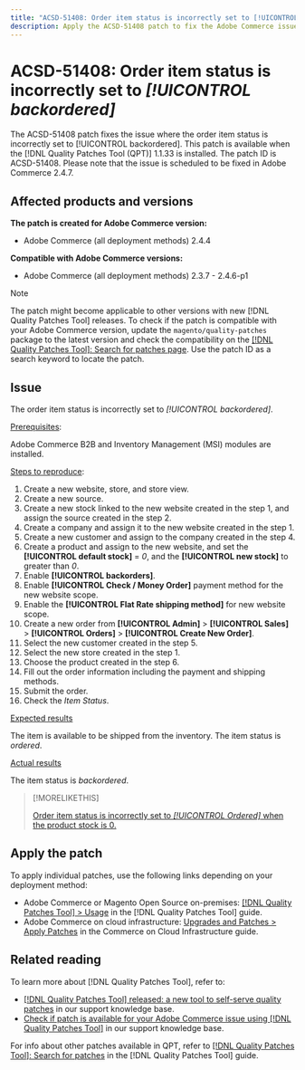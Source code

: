 ```yaml
---
title: "ACSD-51408: Order item status is incorrectly set to [!UICONTROL backordered]"
description: Apply the ACSD-51408 patch to fix the Adobe Commerce issue where the order item status is incorrectly set to [!UICONTROL backordered].
---
```

# ACSD-51408: Order item status is incorrectly set to *[!UICONTROL backordered]* 

The ACSD-51408 patch fixes the issue where the order item status is incorrectly set to [!UICONTROL backordered]. This patch is available when the [!DNL Quality Patches Tool (QPT)] 1.1.33 is installed. The patch ID is ACSD-51408. Please note that the issue is scheduled to be fixed in Adobe Commerce 2.4.7.

## Affected products and versions

**The patch is created for Adobe Commerce version:**

* Adobe Commerce (all deployment methods) 2.4.4

**Compatible with Adobe Commerce versions:**

* Adobe Commerce (all deployment methods) 2.3.7 - 2.4.6-p1

>[!NOTE]
>
>The patch might become applicable to other versions with new [!DNL Quality Patches Tool] releases. To check if the patch is compatible with your Adobe Commerce version, update the `magento/quality-patches` package to the latest version and check the compatibility on the [[!DNL Quality Patches Tool]: Search for patches page](https://experienceleague.adobe.com/tools/commerce-quality-patches/index.html). Use the patch ID as a search keyword to locate the patch.

## Issue

The order item status is incorrectly set to *[!UICONTROL backordered]*.

<u>Prerequisites</u>:

Adobe Commerce B2B and Inventory Management (MSI) modules are installed.

<u>Steps to reproduce</u>:

1. Create a new website, store, and store view.
1. Create a new source.
1. Create a new stock linked to the new website created in the step 1, and assign the source created in the step 2.
1. Create a company and assign it to the new website created in the step 1.
1. Create a new customer and assign to the company created in the step 4.
1. Create a product and assign to the new website, and set the **[!UICONTROL default stock]** = *0*, and the **[!UICONTROL new stock]** to greater than *0*.
1. Enable **[!UICONTROL backorders]**.
1. Enable **[!UICONTROL Check / Money Order]** payment method for the new website scope.
1. Enable the **[!UICONTROL Flat Rate shipping method]** for new website scope.
1. Create a new order from **[!UICONTROL Admin]** > **[!UICONTROL Sales]** > **[!UICONTROL Orders]** > **[!UICONTROL Create New Order]**.
1. Select the new customer created in the step 5.
1. Select the new store created in the step 1.
1. Choose the product created in the step 6.
1. Fill out the order information including the payment and shipping methods.
1. Submit the order.
1. Check the *Item Status*.

<u>Expected results</u>

The item is available to be shipped from the inventory. The item status is *ordered*.

<u>Actual results</u>

The item status is *backordered*.

>[!MORELIKETHIS]
>
>[Order item status is incorrectly set to *[!UICONTROL Ordered]* when the product stock is 0.](/help/support-tools/patches-available-in-qpt-tool/v1-1-33/acsd-51735-order-item-status-incorrectly-set.md)

## Apply the patch

To apply individual patches, use the following links depending on your deployment method:

* Adobe Commerce or Magento Open Source on-premises: [[!DNL Quality Patches Tool] > Usage](https://experienceleague.adobe.com/docs/commerce-operations/tools/quality-patches-tool/usage.html) in the [!DNL Quality Patches Tool] guide.
* Adobe Commerce on cloud infrastructure: [Upgrades and Patches > Apply Patches](https://experienceleague.adobe.com/docs/commerce-cloud-service/user-guide/develop/upgrade/apply-patches.html) in the Commerce on Cloud Infrastructure guide.

## Related reading

To learn more about [!DNL Quality Patches Tool], refer to:

* [[!DNL Quality Patches Tool] released: a new tool to self-serve quality patches](/help/announcements/adobe-commerce-announcements/magento-quality-patches-released-new-tool-to-self-serve-quality-patches.md) in our support knowledge base.
* [Check if patch is available for your Adobe Commerce issue using [!DNL Quality Patches Tool]](/help/support-tools/patches-available-in-qpt-tool/check-patch-for-magento-issue-with-magento-quality-patches.md) in our support knowledge base.

For info about other patches available in QPT, refer to [[!DNL Quality Patches Tool]: Search for patches](https://experienceleague.adobe.com/tools/commerce-quality-patches/index.html) in the [!DNL Quality Patches Tool] guide.